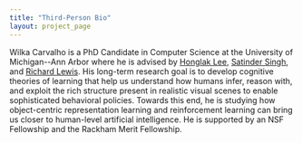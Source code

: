 ```yaml
---
title: "Third-Person Bio"
layout: project_page
---
```


Wilka Carvalho is a PhD Candidate in Computer Science at the University of Michigan--Ann Arbor where he is advised by [Honglak Lee](https://web.eecs.umich.edu/~honglak/), [Satinder Singh](https://web.eecs.umich.edu/~baveja/), and [Richard Lewis](https://lsa.umich.edu/psych/people/faculty/rickl.html). His long-term research goal is to develop cognitive theories of learning that help us understand how humans infer, reason with, and exploit the rich structure present in realistic visual scenes to enable sophisticated behavioral policies. Towards this end, he is studying how object-centric representation learning and reinforcement learning can bring us closer to human-level artificial intelligence. He is supported by an NSF Fellowship and the Rackham Merit Fellowship.